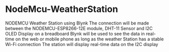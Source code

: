 # NodeMcu-WeatherStation
NODEMCU Weather Station using Blynk 
The connection will be made between the NODEMCU-ESP8266-12E module, DHT-11 Sensor and I2C OLED Display on a breadboard
Blynk will be used to see the data in real-time on the web or mobile phone as long as the weather Station has a stable Wi-Fi connection
The station will display real-time data on the I2C display

